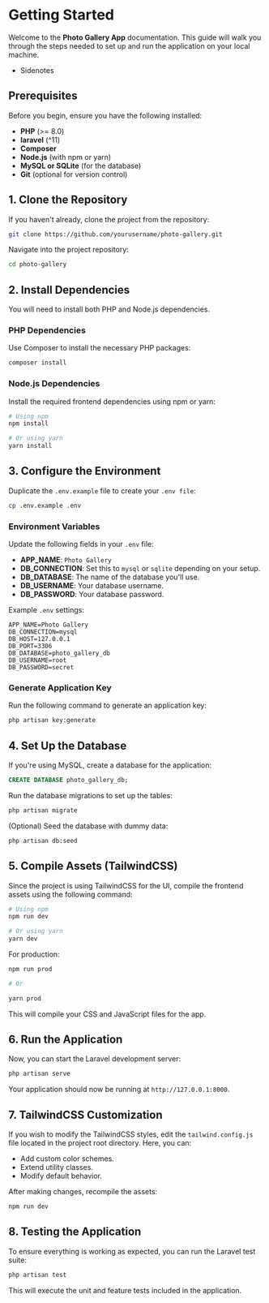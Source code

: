 # Getting Started

Welcome to the **Photo Gallery App** documentation. This guide will walk you through the steps needed to set up and run the application on your local machine.

- Sidenotes

## Prerequisites

Before you begin, ensure you have the following installed:

- **PHP** (>= 8.0)
- **laravel** (^11)
- **Composer**
- **Node.js** (with npm or yarn)
- **MySQL or SQLite** (for the database)
- **Git** (optional for version control)

## 1. Clone the Repository

If you haven't already, clone the project from the repository:

```bash
git clone https://github.com/yourusername/photo-gallery.git
```
Navigate into the project repository:
```bash
cd photo-gallery 
```

## 2. Install Dependencies
You will need to install both PHP and Node.js dependencies.

### PHP Dependencies
Use Composer to install the necessary PHP packages:
```bash
composer install
```
### Node.js Dependencies
Install the required frontend dependencies using npm or yarn:

```bash
# Using npm
npm install

# Or using yarn
yarn install
```
## 3. Configure the Environment
Duplicate the `.env.example` file to create your `.env file`:

```bash
cp .env.example .env
```
### Environment Variables
Update the following fields in your `.env` file:

- **APP_NAME**: `Photo Gallery`
- **DB_CONNECTION**: Set this to `mysql` or `sqlite` depending on your setup.
- **DB_DATABASE**: The name of the database you'll use.
- **DB_USERNAME**: Your database username.
- **DB_PASSWORD**: Your database password.

Example `.env` settings:
```env
APP_NAME=Photo Gallery
DB_CONNECTION=mysql
DB_HOST=127.0.0.1
DB_PORT=3306
DB_DATABASE=photo_gallery_db
DB_USERNAME=root
DB_PASSWORD=secret
```
### Generate Application Key
Run the following command to generate an application key:

```bash
php artisan key:generate
```
## 4. Set Up the Database
If you're using MySQL, create a database for the application:

```sql
CREATE DATABASE photo_gallery_db;
```
Run the database migrations to set up the tables:

```bash
php artisan migrate
```
(Optional) Seed the database with dummy data:

```bash
php artisan db:seed
```
## 5. Compile Assets (TailwindCSS)
Since the project is using TailwindCSS for the UI, compile the frontend assets using the following command:

```bash
# Using npm
npm run dev

# Or using yarn
yarn dev
``` 
For production:

```bash
npm run prod

# Or

yarn prod
```
This will compile your CSS and JavaScript files for the app.

## 6. Run the Application
Now, you can start the Laravel development server:

```bash
php artisan serve
```
Your application should now be running at `http://127.0.0.1:8000`.

## 7. TailwindCSS Customization
If you wish to modify the TailwindCSS styles, edit the `tailwind.config.js` file located in the project root directory. Here, you can:

- Add custom color schemes.
- Extend utility classes.
- Modify default behavior.

After making changes, recompile the assets:
```bash
npm run dev
```
## 8. Testing the Application
To ensure everything is working as expected, you can run the Laravel test suite:

```bash
php artisan test
```
This will execute the unit and feature tests included in the application.
